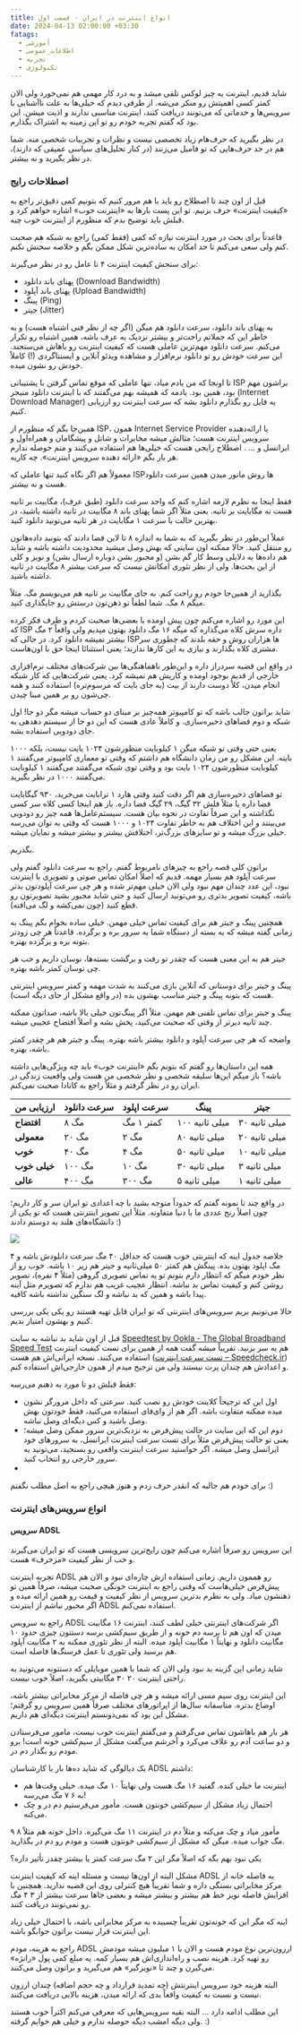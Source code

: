```yaml
---
title: انواع اینترنت در ایران - قسمت اول
date: 2024-04-13 02:00:00 +03:30
fatags:
  - آموزشی
  - اطلاعات_عمومی
  - تجربه
  - تکنولوژی
---
```

شاید قدیم، اینترنت یه چیز لوکس تلقی میشد و به درد کار مهمی هم نمی‌خورد ولی الان کمتر کسی اهمیتش رو منکر می‌شه. از طرفی دیدم که خیلی‌ها به علت ناآشنایی با سرویس‌ها و خدماتی که می‌تونند دریافت کنند، اینترنت مناسبی ندارند و اذیت میشن. این بود که گفتم تجربه خودم رو تو این زمینه به اشتراک بگذارم. 

در نظر بگیرید که حرف‌هام زیاد تخصصی نیست و نظرات و تجربیات شخصی منه. شما هم در حد حرف‌هایی که تو فامیل می‌زنند (در کنار تحلیل‌های سیاسی عمیقی که دارند)، در نظر بگیرید و نه بیشتر. 
### اصطلاحات رایج
قبل از اون چند تا اصطلاح رو باید با هم مرور کنیم که بتونیم کمی دقیق‌تر راجع به «کیفیت اینترنت» حرف بزنیم. تو این پست بارها به «اینترنت خوب» اشاره خواهم کرد و قبلش باید توضیح بدم که منظورم از اینترنت خوب چیه. 

قاعدتاً برای بحث در مورد اینترنت نیازه که کمی (فقط کمی) راجع به شبکه هم صحبت کنم ولی سعی می‌کنم تا حد امکان به ساده‌ترین شکل ممکن بگم و خلاصه سختش نکنم. 

برای سنجش کیفیت اینترنت ۴ تا عامل رو در نظر می‌گیرند:
- پهنای باند دانلود (Download Bandwidth)
- پهنای باند آپلود (Upload Bandwidth)
- پینگ (Ping)
- جیتر (Jitter)

به پهنای باند دانلود، سرعت دانلود هم میگن (اگر چه از نظر فنی اشتباه هست) و به خاطر این که جملاتم راحت‌تر و بیشتر نزدیک به عرف باشه، همین اشتباه رو تکرار می‌کنم. سرعت دانلود مهم‌ترین عاملی هست که کیفیت اینترنت رو باهاش می‌سنجند. این سرعت خودش رو تو دانلود نرم‌افزار و مشاهده ویدئو آنلاین و ایسنتاگردی (!) کاملاً خودش رو نشون میده. 

تا اونجا که من یادم میاد، تنها عاملی که موقع تماس گرفتن با پشتیبانی ISP براشون مهم بود، همین بود. یادمه که همیشه بهم می‌گفتند که با اینترنت دانلود منیجر (Internet Download Manager) یه فایل رو بگذارم دانلود بشه که سرعت اینترنت رو ارزیابی کنیم. 

همین‌جا بگم که منظورم از ISP، همون Internet Service Provider یا ارائه‌دهنده سرویس اینترنت هست؛ مثالش میشه مخابرات و شاتل و پیشگامان و همراه‌اول و ایرانسل و ... . اصطلاح رایجی هست که خیلی‌ها هم استفاده می‌کنند و منم حوصله ندارم هر بار بگم «ارائه دهنده سرویس اینترنت». چه کاریه. 

معمولاً هم اگر نگاه کنید تنها عاملی که ISPها روش مانور میدن همین سرعت دانلود هست و نه بیشتر. 

فقط اینجا به نظرم لازمه اشاره کنم که واحد سرعت دانلود (طبق عرف)، مگابیت بر ثانیه هست نه مگابایت بر ثانیه. یعنی مثلاً اگر شما پهنای باند ۸ مگابیت در ثانیه داشته باشید، در بهترین حالت با سرعت ۱ مگابایت در هر ثانیه می‌تونید دانلود کنید. 

عملاً این‌طور در نظر بگیرید که به شما به اندازه ۸ تا لاین فضا دادند که بتونید داده‌هاتون رو منتقل کنید. حالا ممکنه اون سایتی که بهش وصل میشید محدودیت داشته باشه و شاید هم داده‌ها به دلایلی وسط کار گم بشن (و مجبور بشن دوباره ارسال بشن) و نویز و کلی از این بحث‌ها. ولی از نظر تئوری امکانش نیست که سرعت بیشتر ۸ مگابیت در ثانیه داشته باشید. 

بگذارید از همین‌جا خودم رو راحت کنم. به جای مگابیت بر ثانیه هم می‌نویسم مگ. مثلاً میگم ۸ مگ. شما لطفاً تو ذهن‌تون درستش رو جایگذاری کنید. 

این مورد رو اشاره می‌کنم چون پیش اومده با بعضی‌ها صحبت کردم و طرف فکر کرده که ISP داره سرش کلاه می‌گذاره که میگه ۱۶ مگ دانلود بهتون میدیم ولی واقعاً ۲ مگ بیشتر نمیشه دانلود کرد. در حالی که ISPها هزاران روش و حقه بلدند که چطوری سر مشتری کلاه بگذارند و نیازی به این کارها ندارند؛ یعنی استثنائا اینجا حق با اون‌هاست. 

در واقع این قضیه سردراز داره و این‌طور ناهماهنگی‌ها بین شرکت‌های مختلف نرم‌افزاری خارجی از قدیم بوجود اومده و کاریش هم نمیشه کرد. یعنی شرکت‌هایی که کار شبکه انجام میدن، کلاً دوست دارند از بیت (به جای بایت که مرسوم‌تره) استفاده کنند و همه چی‌شون رو بر همین مبنا چیدن. 

شاید براتون جالب باشه که تو کامپیوتر همه‌چیز بر مبنای دو حساب میشه مگر دو جا! اول شبکه و دوم فضاهای ذخیره‌سازی. و کاملاً عادی هست که این دو جا از سیستم دهدهی به جای دودویی استفاده بشه. 

یعنی حتی وقتی تو شبکه میگن ۱ کیلوبایت منظورشون ۱۰۲۴ بایت نیست، بلکه ۱۰۰۰ بایته. این مشکل رو من زمان دانشگاه هم داشتم که وقتی تو معماری کامپیوتر می‌گفتند ۱ کیلوبایت منظورشون ۱۰۲۴ بایت بود و وقتی توی شبکه می‌گفتند می‌گفتند ۱ کیلوبایت می‌گفتند ۱۰۰۰ در نظر بگیرید. 

تو فضاهای ذخیره‌سازی هم اگر دقت کنید وقتی هارد ۱ ترابایت می‌خرید، ۹۳۰ گیگابایت فضا داره یا مثلاً فلش ۳۲ گیگ، ۲۹ گیگ فضا داره. باز هم اینجا کسی کلاه‌ سر کسی نگذاشته و این صرفاً تفاوت در نحوه بیان هست. سیستم‌عامل‌ها همه چیز رو دودویی می‌بینند و این اختلاف هم به خاطر تفاوت ۱۰۲۴ و ۱۰۰۰ هست که وقتی به توان می‌رسه خیلی بزرگ میشه و تو سایزهای بزرگ‌تر، اختلافش بیشتر و بیشتر میشه و نمایان میشه. 

بگذریم. 

براتون کلی قصه راجع به چیزهای نامربوط گفتم. راجع به سرعت دانلود گفتم ولی سرعت آپلود هم بسیار مهمه. قدیم که اصلاً امکان تماس صوتی و تصویری با اینترنت نبود، این عدد چندان مهم نبود ولی الان خیلی مهم‌تر شده و هر چی سرعت آپلودتون بدتر باشه، کیفیت تصویر بدتری رو می‌تونید ارسال کنید و حتی شاید مجبور بشید تصویرتون رو قطع کنید (چون نمی‌کشه و لگ می‌افته). 

همچنین پینگ و جیتر هم برای کیفیت تماس خیلی مهمن. خیلی ساده بخوام بگم پینگ به زمانی گفته میشه که یه بسته از دستگاه شما به سرور بره و برگرده. قاعدتاً هر چی زودتر بتونه بره و برگرده بهتره. 

جیتر هم به این معنی هست که چقدر تو رفت و برگشت بسته‌ها، نوسان داریم و خب هر چی نوسان کمتر باشه بهتره. 

پینگ و جیتر برای دوستانی که آنلاین بازی می‌کنند به شدت مهمه و کمتر سرویس اینترنتی هست که بتونه پینگ و جیتر مناسب بهشون بده (در واقع مشکل از جای دیگه‌ است). 

پینگ و جیتر برای تماس تلفنی هم مهمن. مثلاً اگر پینگ‌تون خیلی بالا باشه، صداتون ممکنه چند ثانیه دیرتر از وقتی که صحبت می‌کنید، پخش بشه و اصلاً افتضاح عجیبی میشه. 

واضحه که هر چی سرعت آپلود و دانلود بیشتر باشه بهتره. پینگ و جیتر هم هر چقدر کمتر باشه، بهتره. 

همه این داستان‌ها رو گفتم که بتونم بگم «اینترنت خوب» باید چه ویژگی‌هایی داشته باشه؟ باز میگم این‌ها سلیقه شخصی و نظر شخصی من هست ولی واقعیت زندگی در ایران رو در نظر گرفتم و مثلاً راجع به کانادا صحبت نمی‌کنم. 

| **ارزیابی من** | **سرعت دانلود** | **سرعت اپلود** | **پینگ**       | **جیتر**      |
|----------------|-----------------|----------------|----------------|---------------|
| **افتضاح**     | ۸ مگ            | کمتر ۱ مگ      | ۱۰۰ میلی ثانیه | ۳۰ میلی ثانیه |
| **معمولی**     | ۲۰ مگ           | ۲ مگ           | ۸۰ میلی ثانیه  | ۲۰ میلی ثانیه |
| **خوب**        | ۴۰ مگ           | ۴ مگ           | ۵۰ میلی ثانیه  | ۱۰ میلی ثانیه |
| **خیلی خوب**   | ۱۰۰ مگ          | ۱۰ مگ          | ۳۰ میلی ثانیه  | ۳ میلی ثانیه  |
| **عالی**       | ۴۰۰ مگ          | ۳۰۰ مگ         | ۵ میلی ثانیه   | ۱ میلی ثانیه  |

در واقع چند تا نمونه گفتم که حدوداً متوجه بشید با چه اعدادی تو ایران سر و کار داریم؛ چون اصلاً رنج عددی ما با دنیا متفاوته. مثلاً این تصویر اینترنتی هست که تو یکی از دانشگاه‌های هلند به دوستم دادند :)

![](netherland-internet.jpg)

خلاصه جدول اینه که اینترنتی خوب هست که حداقل ۴۰ مگ سرعت دانلودش باشه و ۴ مگ اپلود بهتون بده. پینگش هم کمتر ۵۰ میلی‌ثانیه و جیتر هم زیر ۱۰ باشه. خوب رو از نظر خودم میگم که انتظار دارم بتونم تو یه تماس تصویری گروهی (مثلاً ۴ نفره)، تصویر روشن کنم و کیفیت تماس بد نباشه. انتظار عجیب غریب هم ندارم که تصویرم مثل آینه پیدا باشه و همین که بد نباشه و لگ سنگین نداشته باشه کافیه. 

حالا می‌تونیم بریم سرویس‌های اینترنتی که تو ایران قابل تهیه هستند رو یکی یکی بررسی کنیم و بهشون امتیاز بدیم. 

قبل از اون شاید بد نباشه به سایت [Speedtest by Ookla - The Global Broadband Speed Test](https://www.speedtest.net/) هم یه سر بزنید. تقریباً میشه گفت همه از همین برای تست کیفیت اینترنت استفاده می‌کنند. نسخه ایرانی‌اش هم هست ([تست سرعت اینترنت – Speedcheck.ir](http://www.speedcheck.ir/)) و اعدادش هم چندان پرت نیستند ولی من ترجیح میدم از همون خارجی‌اش استفاده کنم.

فقط قبلش دو تا مورد به ذهنم می‌رسه:
- اول این که ترجیحاً کلاینت خودش رو نصب کنید. سرعتی که داخل مرورگر نشون میده ممکنه متفاوت باشه. اگر هم از وای‌فای استفاده می‌کنید، فقط خودتون بهش وصل باشید و کس دیگه‌ای وصل نباشه. 
- دوم این که این سایت در حالت پیش‌فرض به نزدیک‌ترین سرور ممکن وصل میشه؛ یعنی تو حالت پیش‌فرض مثلاً برای تست سرعت اینترنت ایرانسل، به سرورهای خود ایرانسل وصل میشه. اگر خواستید سرعت اینترنت واقعی رو بسنجید، می‌تونید یه سرور خارجی رو انتخاب کنید. 
- 
برای خودم هم جالبه که انقدر حرف زدم و هنوز هیچی راجع به اصل مطلب نگفتم :) 

### انواع سرویس‌های اینترنت
#### سرویس ADSL
این سرویس رو صرفاً اشاره می‌کنم چون رایج‌ترین سرویسی هست که تو ایران می‌گیرند و خب از نظر کیفیت «مزخرف» هست. 

تجربه اینترنت ADSL رو هممون داریم. زمانی استفاده ازش چاره‌ای نبود و الان هم پیش‌فرض خیلی‌هاست که وقتی راجع به اینترنت خونگی صحبت میشه، صرفاً همین تو ذهنشون میاد. ولی به نظرم بدترین سرویس از نظر کیفیت و قیمت رو همین ارائه میده و اگر مجبور نباشم از اینترنت ADSL استفاده نمی‌کنم. 

راجع به سرویس ADSL اگر شرکت‌های اینترنتی خیلی لطف کنند، اینترنت ۱۶ مگابیت میدن که اون هم تا برسه دم خونه و از طریق سیم‌کشی برسه دستتون چیزی حدود ۱۰ مگابیت دانلود و نهایتاً ۱ مگابیت آپلود میده. البته از نظر تئوری ممکنه به ۲ مگابیت آپلود هم برسید ولی تئوری تا عمل فرسنگ‌ها فاصله است. 

شاید زمانی این گزینه بد نبود ولی الان که شما با همین موبایلی که دستتونه می‌تونید به راحتی اینترنت ۲۰ ۳۰ مگابیتی بگیرید، اصلاً خوب نیست. 

این اینترنت روی سیم مسی ارائه میشه و هر چی فاصله از مرکز مخابراتی بیشتر باشه، اوضاع بدتره.  متاسفانه سال‌ها از اپراتورهای مختلف صرفاً همین سرویس رو گرفتم؛ مشکل این بود که نمی‌دونستم اینترنت دیگه‌ای هم داریم. 

هر بار هم باهاشون تماس می‌گرفتم و می‌گفتم اینترنت خوب نیست، مامور می‌فرستادن و دو ساعت آدم رو علاف می‌کرد و آخرشم می‌گفت مشکل از سیم‌کشی خونه است! برو مودم رو بگذار دم در. 

یک دیالوگی که شاید ده‌ها بار با کارشناسان ADSL داشتم:
- اینترنت ما خیلی کنده. گفتید ۱۶ مگ هست ولی نهایتاً ۱۰ مگ میده. خیلی وقت‌ها هم به ۶ ۷ مگ می‌رسه! 
- احتمال زیاد مشکل از سیم‌کشی خونتون هست. مأمور می‌فرستیم دم در و چک می‌کنه. 

مأمور میاد و چک می‌کنه و مثلاً دم در اینترنت ۱۱ مگ می‌گیره. داخل خونه هم مثلاً ۸ ۹ مگ جواب میده. میگن که مشکل از سیم‌کشی خونتون هست و مودم رو دم در بگذارید. 

یکی نبود بهم بگه که اصلاً مگر این ۲ مگ سرعت کمتر یا بیشتر چقدر تأثیر داره؟ 
 
 مشکل البته از اون‌ها نیست و مسئله اینه که کیفیت اینترنت ADSL به فاصله خانه از مرکز مخابراتی بستگی داره و شما تقریباً هیچ کنترلی روی این قضیه ندارید. همچنین با افزایش فاصله نویز خط هم بیشتر و بیشتر میشه و بعضی جاها سرعت بیشتر از ۳ ۴ مگ رو نمی‌تونند دریافت کنند. 

اینه که مگر این که خونه‌تون تقریباً چسبیده به مرکز مخابراتی باشه، با احتمال خیلی زیاد این اینترنت قرار نیست براتون جوابگو باشه. 

راجع به هزینه، مودم ADSL ارزون‌ترین نوع مودم هست و الان با ۱ میلیون میشه مودمش رو تهیه کرد. هزینه نصب و راه‌اندازی‌اش هم بسیار کمه. یه مبلغ کمی پول «رانژه» می‌گیرن و چند تا «نویزگیر» هم می‌گیرید و براتون وصل می‌کنند. 

البته هزینه خود سرویس اینترنتش (چه تمدید قرارداد و چه حجم اضافه) چندان ارزون نیست و نسبت به کیفیت واقعاً بدی که ارائه میدن، هزینه بالایی دریافت می‌کنند. 

این مطلب ادامه دارد ... البته بقیه سرویس‌هایی که معرفی می‌کنم اکثراً خوب هستند ولی دیگه امشب دیگه حوصله ندارم و خیلی هم خوابم گرفته. :)‬